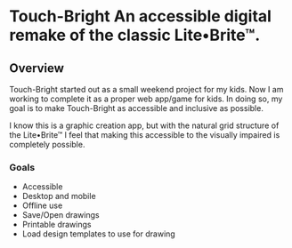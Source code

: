 # Touch-Bright An accessible digital remake of the classic Lite•Brite™.

## Overview

Touch-Bright started out as a small weekend project for my kids. Now I am working to complete it as a proper web app/game for kids. In doing so, my goal is to make Touch-Bright as accessible and inclusive as possible.

I know this is a graphic creation app, but with the natural grid structure of the Lite•Brite™ I feel that making this accessible to the visually impaired is completely possible.


### Goals
* Accessible
* Desktop and mobile
* Offline use
* Save/Open drawings
* Printable drawings
* Load design templates to use for drawing